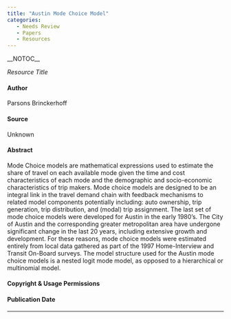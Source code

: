 ```yaml
---
title: "Austin Mode Choice Model"
categories:
   - Needs Review
   - Papers
   - Resources
---
```


\_\_NOTOC\_\_

*Resource Title*

#### Author

Parsons Brinckerhoff

#### Source

Unknown

#### Abstract

Mode Choice models are mathematical expressions used to estimate the share of travel on each available mode given the time and cost characteristics of each mode and the demographic and socio-economic characteristics of trip makers. Mode choice models are designed to be an integral link in the travel demand chain with feedback mechanisms to related model components potentially including: auto ownership, trip generation, trip distribution, and (modal) trip assignment.
The last set of mode choice models were developed for Austin in the early 1980’s. The City of Austin and the corresponding greater metropolitan area have undergone significant change in the last 20 years, including extensive growth and development. For these reasons, mode choice models were estimated entirely from local data gathered as part of the 1997 Home-Interview and Transit On-Board surveys.
The model structure used for the Austin mode choice models is a nested logit mode model, as opposed to a hierarchical or multinomial model.

#### Copyright & Usage Permissions

#### Publication Date

------------------------------------------------------------------------

<comments />

